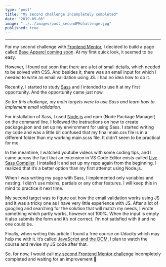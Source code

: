 ```yaml
---
type: "post"
title: "My second challenge incompletely completed"
date: "2019-09-08"
image: "../../images/post_secondFMchallenge.jpg"
published: true
---
```


---

For my second challenge with [Frontend Mentor](https://beta.frontendmentor.io/), I decided to build a page called [Base Apparel coming soon](https://beta.frontendmentor.io/challenges/base-apparel-coming-soon-page-5d46b47f8db8a7063f9331a0). At my first quick look, it seemed to be easy.

However, I found out soon that there are a lot of small details, which needed to be solved with CSS. And besides it, there was an email input for which I needed to write an email validation using JS. I had no idea how to do it.

Recently, I started to study [Sass](https://sass-lang.com/) and I intended to use it at my first opportunity. And the opportunity came just now.

*So for this challenge, my main targets were to use Sass and learn how to implement email validation.*

For installation of Sass, I used [Node.js](https://nodejs.org/en/) and npm (Node Package Manager) on the command line. I followed the instructions on how to create package.json and set up my environment for using Sass. I started writing my code and was a little bit confused that my final main.css file is in a different folder than my working main.scss file. It didn’t seem to be practical for me.

In the meantime, I watched youtube videos with some coding tips, and I came across the fact that an extension in VS Code Editor exists called [Live Sass Compiler](https://marketplace.visualstudio.com/items?itemName=ritwickdey.live-sass). I installed it and set up my repo again from the beginning. I realized that it’s a better option than my first attempt using Node.js.

When I was writing my page with Sass, I implemented only variables and nesting. I didn’t use mixins, partials or any other features. I will keep this in mind to practice it next time.

My second target was to figure out how the email validation works using JS and it was a tricky one as I have very little experience with JS. After a lot of googling and searching for the solution that will match my needs, I wrote something which partly works, however not 100%. When the input is empty it also submits the form and it’s not correct. I’m not satisfied with it and no one could be.

Finally, when writing this article I found a free course on Udacity which may help me with it. It’s called [JavaScript and the DOM.](https://www.udacity.com/course/javascript-and-the-dom--ud117) I plan to watch the course and revise my JS code after that.

So, for now, I would call [my second Frontend Mentor challenge](https://github.com/mstanka/base-apparel) incompletely completed and waiting for an improvement 🙂

